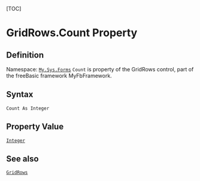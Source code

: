[TOC]
# GridRows.Count Property

## Definition
Namespace: [`My.Sys.Forms`](My.Sys.Forms.md)
`Count` is property of the GridRows control, part of the freeBasic framework MyFbFramework.
## Syntax
```freeBasic
Count As Integer
```
## Property Value
[`Integer`]("https://www.freebasic.net/wiki/KeyPgInteger")
## See also
[`GridRows`](GridRows.md)
